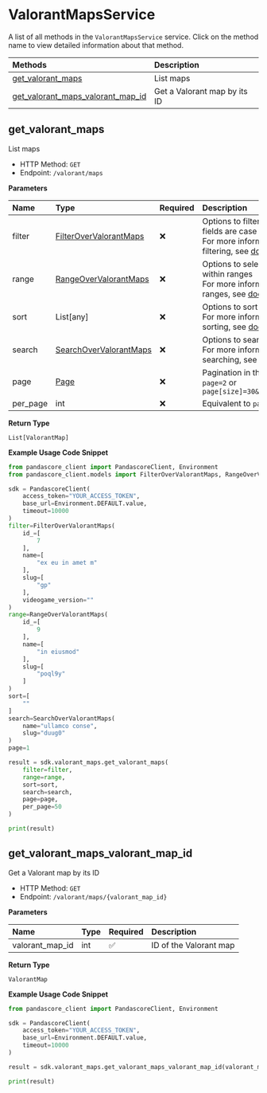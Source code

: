 # ValorantMapsService

A list of all methods in the `ValorantMapsService` service. Click on the method name to view detailed information about that method.

| Methods                                                                 | Description                  |
| :---------------------------------------------------------------------- | :--------------------------- |
| [get_valorant_maps](#get_valorant_maps)                                 | List maps                    |
| [get_valorant_maps_valorant_map_id](#get_valorant_maps_valorant_map_id) | Get a Valorant map by its ID |

## get_valorant_maps

List maps

- HTTP Method: `GET`
- Endpoint: `/valorant/maps`

**Parameters**

| Name     | Type                                                          | Required | Description                                                                                                                                         |
| :------- | :------------------------------------------------------------ | :------- | :-------------------------------------------------------------------------------------------------------------------------------------------------- |
| filter   | [FilterOverValorantMaps](../models/FilterOverValorantMaps.md) | ❌       | Options to filter results. String fields are case sensitive <br/>For more information on filtering, see [docs](/docs/filtering-and-sorting#filter). |
| range    | [RangeOverValorantMaps](../models/RangeOverValorantMaps.md)   | ❌       | Options to select results within ranges <br/>For more information on ranges, see [docs](/docs/filtering-and-sorting#range).                         |
| sort     | List[any]                                                     | ❌       | Options to sort results <br/>For more information on sorting, see [docs](/docs/filtering-and-sorting#sort).                                         |
| search   | [SearchOverValorantMaps](../models/SearchOverValorantMaps.md) | ❌       | Options to search results <br/>For more information on searching, see [docs](/docs/filtering-and-sorting#search).                                   |
| page     | [Page](../models/Page.md)                                     | ❌       | Pagination in the form of `page=2` or `page[size]=30&page[number]=2`                                                                                |
| per_page | int                                                           | ❌       | Equivalent to `page[size]`                                                                                                                          |

**Return Type**

`List[ValorantMap]`

**Example Usage Code Snippet**

```python
from pandascore_client import PandascoreClient, Environment
from pandascore_client.models import FilterOverValorantMaps, RangeOverValorantMaps, SearchOverValorantMaps

sdk = PandascoreClient(
    access_token="YOUR_ACCESS_TOKEN",
    base_url=Environment.DEFAULT.value,
    timeout=10000
)
filter=FilterOverValorantMaps(
    id_=[
        7
    ],
    name=[
        "ex eu in amet m"
    ],
    slug=[
        "gp"
    ],
    videogame_version=""
)
range=RangeOverValorantMaps(
    id_=[
        9
    ],
    name=[
        "in eiusmod"
    ],
    slug=[
        "poql9y"
    ]
)
sort=[
    ""
]
search=SearchOverValorantMaps(
    name="ullamco conse",
    slug="duug0"
)
page=1

result = sdk.valorant_maps.get_valorant_maps(
    filter=filter,
    range=range,
    sort=sort,
    search=search,
    page=page,
    per_page=50
)

print(result)
```

## get_valorant_maps_valorant_map_id

Get a Valorant map by its ID

- HTTP Method: `GET`
- Endpoint: `/valorant/maps/{valorant_map_id}`

**Parameters**

| Name            | Type | Required | Description            |
| :-------------- | :--- | :------- | :--------------------- |
| valorant_map_id | int  | ✅       | ID of the Valorant map |

**Return Type**

`ValorantMap`

**Example Usage Code Snippet**

```python
from pandascore_client import PandascoreClient, Environment

sdk = PandascoreClient(
    access_token="YOUR_ACCESS_TOKEN",
    base_url=Environment.DEFAULT.value,
    timeout=10000
)

result = sdk.valorant_maps.get_valorant_maps_valorant_map_id(valorant_map_id=5)

print(result)
```

<!-- This file was generated by liblab | https://liblab.com/ -->
